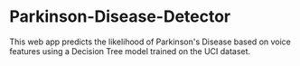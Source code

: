 # Parkinson-Disease-Detector
This web app predicts the likelihood of Parkinson's Disease based on voice features using a Decision Tree model trained on the UCI dataset.
